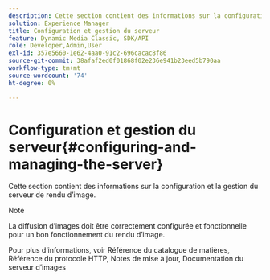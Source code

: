 ```yaml
---
description: Cette section contient des informations sur la configuration et la gestion du serveur de rendu d’image.
solution: Experience Manager
title: Configuration et gestion du serveur
feature: Dynamic Media Classic, SDK/API
role: Developer,Admin,User
exl-id: 357e5660-1e62-4aa0-91c2-696cacac8f86
source-git-commit: 38afaf2ed0f01868f02e236e941b23eed5b790aa
workflow-type: tm+mt
source-wordcount: '74'
ht-degree: 0%

---
```


# Configuration et gestion du serveur{#configuring-and-managing-the-server}

Cette section contient des informations sur la configuration et la gestion du serveur de rendu d’image.

>[!NOTE]
>
>La diffusion d’images doit être correctement configurée et fonctionnelle pour un bon fonctionnement du rendu d’image.

Pour plus d’informations, voir Référence du catalogue de matières, Référence du protocole HTTP, Notes de mise à jour, Documentation du serveur d’images
